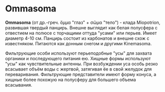 # Ommasoma

**Ommasoma** (от др.-греч. ὄμμα "глаз" + σῶμα "тело") - клада Miopotrion, развившая твердый панцирь. Внешне выглядит как белая полусфера с отвестием на полюсе с торчащими оттуда "усами" или перьев. Имеет диаметр 4-10 см. Панцирь состоит из карбонатов и внешне схож с известняком. Питаются как донным снегом и другими Kinemasoma.

Фильтрующие особи используют перьеподобные "усы" для захвата органики и последующего питания ею. Хищные формы используют "усы" как чувствительные антенны. При возбуждении уса особь резко всасывает объём воды с жертвой, затягивая ёе в свой желудок для переваривания. Фильтрующие представители имеют форму конуса, а хищные более похожую на полусферу для большего объема всасывания.
